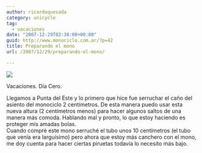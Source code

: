 ```yaml
---
author: ricardoquesada
category: unicycle
tag:
  - vacaciones
date: "2007-12-29T02:30:00+00:00"
guid: http://www.monociclo.com.ar/?p=42
title: Preparando el mono
url: /2007/12/29/preparando-el-mono/

---
```

[![](/wp-content/uploads/2007/12/d20ea-img_0562.jpg)](/wp-content/uploads/2007/12/d20ea-img_0562.jpg)

Vacaciones. Día Cero.  

Llegamos a Punta del Este y lo primero que hice fue serruchar el caño del asiento del monociclo 2 centímetros. De esta manera puedo usar esta nueva altura (2 centímetros menos) para hacer algunos saltos de una manera más comoda. Hablando mal y pronto, lo que estoy haciendo es proteger mis amadas bolas.  
Cuando compré este mono serruché el tubo unos 10 centímetros (el tubo que venía era larguísimo) pero ahora que estoy más canchero con el mono, me doy cuenta para hacer ciertas piruetas todavía lo necesito más bajo.
